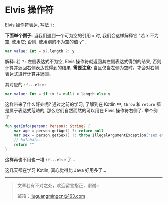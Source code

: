 # Elvis 操作符 

Elvis 操作符表达, 写法 `?:`

**下面举个例子:** 当我们遇到一个可为空的引用 `x` 时, 我们会这样解释它 "若 x 不为空, 使用它; 否则, 使用别的不为空的值 y" . 

```kotlin
var value: Int = x?.length ?: y
```

解释: 若 `?:` 左侧表达式不为空, Elvis 操作符就返回其左侧表达式得到的结果, 否则计算并返回右侧表达式得到的结果. **需要注意:** 当且仅当左侧为空时，才会对右侧表达式进行计算并返回。

其对应的 `if...else` :

```kotlin
var value: Int = if (x != null) x.length else y
```

这样带来了什么好处呢? 通过之前的学习, 了解到在 Kotlin 中, `throw` 和 `return` 都是属于表达式范畴的, 那么它们自然而然的可以用在 Elvis 操作符右侧了. 举个例子:

```kotlin
fun getInfo(person: Person): String? {
    var age = person.getAge() ?: return null
    var sex = person.getSex() ?: throw IllegalArgumentException("sex expected")
    // balabala....
    return ""
}
```

这样再也不用也一堆 `if...else` 了...

这几天都在学习 Kotlin, 真心觉得比 Java 好用多了...



---

> 文章若有不对之处，欢迎留言指正，谢谢~
>
> 邮箱：[liuguangmingcn@163.com](mailto:liuguangmingcn@163.com)

